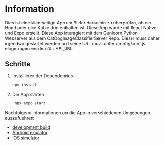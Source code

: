 # Information

Dies ist eine klientseitige App um Bilder daraufhin zu überprüfen, ob ein Hund oder eine Katze drin enthalten ist. Diese App wurde mit React Native und Expo erstellt.
Diese App interagiert mit dem  Gunicorn Python Webserver aus dem CatDogImageClassifierServer Repo. Dieser muss daher irgendwo gestartet werden und seine URL muss unter
/config/conf.js eingetragen werden für: API_URL.

## Schritte

1. Installieren der Dependencies

   ```bash
   npm install
   ```

2. Die App starten

   ```bash
    npx expo start
   ```

Nachfolgend Informationen um die App in verschiedenen Umgebungen auszufuehren:

- [development build](https://docs.expo.dev/develop/development-builds/introduction/)
- [Android emulator](https://docs.expo.dev/workflow/android-studio-emulator/)
- [iOS simulator](https://docs.expo.dev/workflow/ios-simulator/)


